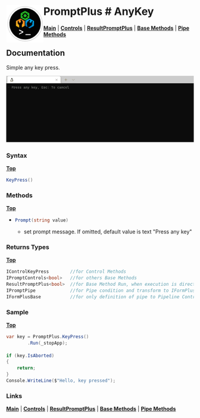 # <img align="left" width="100" height="100" src="./images/icon.png"> PromptPlus # AnyKey
[**Main**](index.md#help) | 
[**Controls**](index.md#apis) |
[**ResultPromptPlus**](resultpromptplus) |
[**Base Methods**](basemethods) |
[**Pipe Methods**](pipemethods)

## Documentation
Simple any key press.

![](./images/Anykey.gif)

### Syntax
[**Top**](#promptplus--anykey)

```csharp
KeyPress() 
```

### Methods
[**Top**](#promptplus--anykey)

- ```csharp
  Prompt(string value)
  ``` 
  - set prompt message. If omitted, default value is text "Press any key"

### Returns Types
[**Top**](#promptplus--anykey)

```csharp
IControlKeyPress        //for Control Methods
IPromptControls<bool>   //for others Base Methods
ResultPromptPlus<bool>  //for Base Method Run, when execution is direct 
IPromptPipe             //for Pipe condition and transform to IFormPlusBase 
IFormPlusBase           //for only definition of pipe to Pipeline Control
```
### Sample
[**Top**](#promptplus--anykey)

```csharp
var key = PromptPlus.KeyPress()
        .Run(_stopApp);

if (key.IsAborted)
{
    return;
}
Console.WriteLine($"Hello, key pressed");
```

### Links
[**Main**](index.md#help) | 
[**Controls**](index.md#apis) |
[**ResultPromptPlus**](resultpromptplus) |
[**Base Methods**](basemethods) |
[**Pipe Methods**](pipemethods)
